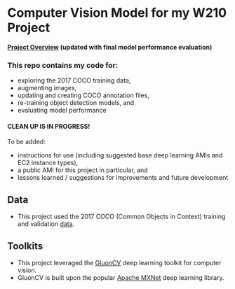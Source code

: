 # Computer Vision Model for my W210 Project

**[Project Overview](https://docs.google.com/presentation/d/1Fi1OmfEWdFu1Ia78LGhylEfKgvrozeYX9Z_VCgd1gjE/edit?usp=sharing) (updated with final model performance evaluation)**

### This repo contains my code for:
 - exploring the 2017 COCO training data,
 - augmenting images,
 - updating and creating COCO annotation files,
 - re-training object detection models, and
 - evaluating model performance
 
#### CLEAN UP IS IN PROGRESS!
To be added:
 - instructions for use (including suggested base deep learning AMIs and EC2 instance types),
 - a public AMI for this project in particular, and
 - lessons learned / suggestions for improvements and future development
 
## Data
 - This project used the 2017 COCO (Common Objects in Context) training and validation [data](http://cocodataset.org/#download).

## Toolkits
 - This project leveraged the [GluonCV](https://gluon-cv.mxnet.io/index.html) deep learning toolkit for computer vision.
 - GluonCV is built upon the popular [Apache MXNet](http://mxnet.incubator.apache.org/) deep learning library.
 
